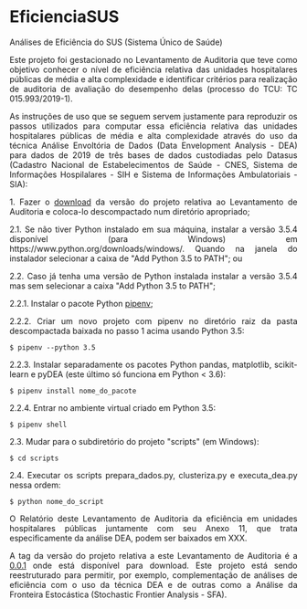 # EficienciaSUS
Análises de Eficiência do SUS (Sistema Único de Saúde)

<p align="justify">Este projeto foi gestacionado no Levantamento de Auditoria
que teve como objetivo conhecer o nível de eficiência relativa das unidades
hospitalares públicas de média e alta complexidade e identificar critérios para
realização de auditoria de avaliação do desempenho delas (processo do TCU:
TC 015.993/2019-1).</p>

<p align="justify">As instruções de uso que se seguem servem justamente para reproduzir os passos
utilizados para computar essa eficiência relativa das unidades hospitalares públicas
de média e alta complexidade através do uso da técnica Análise Envoltória de Dados
(Data Envelopment Analysis - DEA) para dados de 2019 de três bases de dados
custodiadas pelo Datasus (Cadastro Nacional de Estabelecimentos de Saúde - CNES,
Sistema de Informações Hospilalares - SIH e Sistema de Informações Ambulatoriais - SIA):</p>

<p align="justify">1. Fazer o <a href="https://github.com/SecexSaudeTCU/EficienciaSUS/releases/tag/0.0.1">download</a>
da versão do projeto relativa ao Levantamento de Auditoria e coloca-lo descompactado
num diretório apropriado;</p>

<p align="justify">2.1. Se não tiver Python instalado em sua máquina, instalar a
versão 3.5.4 disponível (para Windows) em https://www.python.org/downloads/windows/.
Quando na janela do instalador selecionar a caixa de "Add Python 3.5 to PATH"; ou</p>

<p align="justify">2.2. Caso já tenha uma versão de Python instalada instalar a
versão 3.5.4 mas sem selecionar a caixa "Add Python 3.5 to PATH";</p>

<p align="justify">2.2.1. Instalar o pacote Python <a href="https://pypi.org/project/pipenv/">pipenv</a>;</p>

<p align="justify">2.2.2. Criar um novo projeto com pipenv no diretório raiz da
pasta descompactada baixada no passo 1 acima usando Python 3.5:</p>

```
$ pipenv --python 3.5
```

<p align="justify">2.2.3. Instalar separadamente os pacotes Python pandas,
matplotlib, scikit-learn e pyDEA (este último só funciona em Python < 3.6):</p>

```
$ pipenv install nome_do_pacote
```

<p align="justify">2.2.4. Entrar no ambiente virtual criado em Python 3.5:</p>

```
$ pipenv shell
```

<p align="justify">2.3. Mudar para o subdiretório do projeto "scripts" (em Windows):</p>

```
$ cd scripts
```

<p align="justify">2.4. Executar os scripts prepara_dados.py, clusteriza.py e
executa_dea.py nessa ordem:</p>

```
$ python nome_do_script
```

<p align="justify">O Relatório deste Levantamento de Auditoria da eficiência em unidades hospitalares
públicas juntamente com seu Anexo 11, que trata especificamente da análise DEA, podem ser baixados
em XXX.</p>

<p align="justify">A tag da versão do projeto relativa a este Levantamento de
Auditoria é a <a href="https://github.com/SecexSaudeTCU/EficienciaSUS/releases/tag/0.0.1">0.0.1</a>
onde está disponível para download. Este projeto está sendo reestruturado para permitir, por exemplo,
complementação de análises de eficiência com o uso da técnica DEA e de outras como
a Análise da Fronteira Estocástica (Stochastic Frontier Analysis - SFA).</p>
